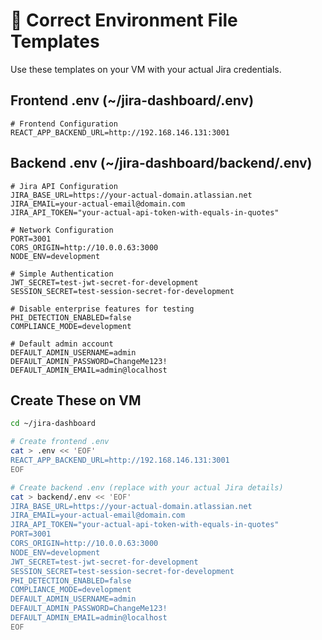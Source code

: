 # 🔧 Correct Environment File Templates

Use these templates on your VM with your actual Jira credentials.

## Frontend .env (~/jira-dashboard/.env)
```env
# Frontend Configuration
REACT_APP_BACKEND_URL=http://192.168.146.131:3001
```

## Backend .env (~/jira-dashboard/backend/.env)
```env
# Jira API Configuration
JIRA_BASE_URL=https://your-actual-domain.atlassian.net
JIRA_EMAIL=your-actual-email@domain.com
JIRA_API_TOKEN="your-actual-api-token-with-equals-in-quotes"

# Network Configuration
PORT=3001
CORS_ORIGIN=http://10.0.0.63:3000
NODE_ENV=development

# Simple Authentication
JWT_SECRET=test-jwt-secret-for-development
SESSION_SECRET=test-session-secret-for-development

# Disable enterprise features for testing
PHI_DETECTION_ENABLED=false
COMPLIANCE_MODE=development

# Default admin account
DEFAULT_ADMIN_USERNAME=admin
DEFAULT_ADMIN_PASSWORD=ChangeMe123!
DEFAULT_ADMIN_EMAIL=admin@localhost
```

## Create These on VM

```bash
cd ~/jira-dashboard

# Create frontend .env
cat > .env << 'EOF'
REACT_APP_BACKEND_URL=http://192.168.146.131:3001
EOF

# Create backend .env (replace with your actual Jira details)
cat > backend/.env << 'EOF'
JIRA_BASE_URL=https://your-actual-domain.atlassian.net
JIRA_EMAIL=your-actual-email@domain.com
JIRA_API_TOKEN="your-actual-api-token-with-equals-in-quotes"
PORT=3001
CORS_ORIGIN=http://10.0.0.63:3000
NODE_ENV=development
JWT_SECRET=test-jwt-secret-for-development
SESSION_SECRET=test-session-secret-for-development
PHI_DETECTION_ENABLED=false
COMPLIANCE_MODE=development
DEFAULT_ADMIN_USERNAME=admin
DEFAULT_ADMIN_PASSWORD=ChangeMe123!
DEFAULT_ADMIN_EMAIL=admin@localhost
EOF
```
